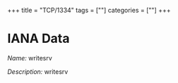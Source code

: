 +++
title = "TCP/1334"
tags = [""]
categories = [""]
+++

# IANA Data

_Name:_ writesrv

_Description:_ writesrv

